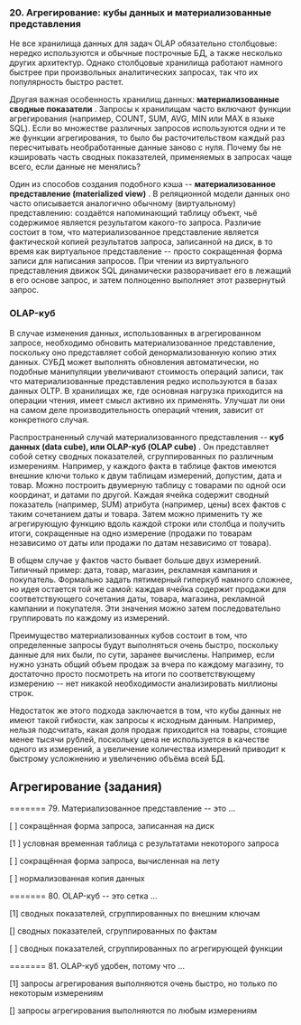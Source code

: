 ### 20. Агрегирование: кубы данных и материализованные представления

Не все хранилища данных для задач OLAP обязательно столбцовые: нередко используются и обычные построчные БД, а также несколько других архитектур. Однако столбцовые хранилища работают намного быстрее при произвольных аналитических запросах, так что их популярность быстро растет.

Другая важная особенность хранилищ данных:  **материализованные сводные показатели** . Запросы к хранилищам часто включают функции агрегирования (например, COUNT, SUM, AVG, MIN или MAX в языке SQL). Если во множестве различных запросов используются одни и те же функции агрегирования, то было бы расточительством каждый раз пересчитывать необработанные данные заново с нуля. Почему бы не кэшировать часть сводных показателей, применяемых в запросах чаще всего, если данные не менялись?

Один из способов создания подобного кэша --  **материализованное представление (materialized view)** . В реляционной модели данных оно часто описывается аналогично обычному (виртуальному) представлению: создаётся напоминающий таблицу объект, чьё содержимое является результатом какого-то запроса. Различие состоит в том, что материализованное представление является фактической копией результатов запроса, записанной на диск, в то время как виртуальное представление -- просто сокращенная форма записи для написания запросов. При чтении из виртуального представления движок SQL динамически разворачивает его в лежащий в его основе запрос, и затем полноценно выполняет этот развернутый запрос.


### OLAP-куб

В случае изменения данных, использованных в агрегированном запросе, необходимо обновить материализованное представление, поскольку оно представляет собой денормализованную копию этих данных. СУБД может выполнять обновления автоматически, но подобные манипуляции увеличивают стоимость операций записи, так что материализованные представления редко используются в базах данных OLTP. В хранилищах же, где основная нагрузка приходится на операции чтения, имеет смысл активно их применять. Улучшат ли они на самом деле производительность операций чтения, зависит от конкретного случая.

Распространенный случай материализованного представления --  **куб данных (data cube), или OLAP-куб (OLAP cube)** . Он представляет собой сетку сводных показателей, сгруппированных по различным измерениям. Например, у каждого факта в таблице фактов имеются внешние ключи только к двум таблицам измерений, допустим, дата и товар. Можно построить двумерную таблицу с товарами по одной оси координат, и датами по другой. Каждая ячейка содержит сводный показатель (например, SUM) атрибута (например, цены) всех фактов с таким сочетанием даты и товара. Затем можно применить ту же агрегирующую функцию вдоль каждой строки или столбца и получить итоги, сокращенные на одно измерение (продажи по товарам независимо от даты или продажи по датам независимо от товара).


В общем случае у фактов часто бывает больше двух измерений. Типичный пример: дата, товар, магазин, рекламная кампания и покупатель. Формально задать пятимерный гиперкуб намного сложнее, но идея остается той же самой: каждая ячейка содержит продажи для соответствующего сочетания даты, товара, магазина, рекламной кампании и покупателя. Эти значения можно затем последовательно группировать по каждому из измерений.

Преимущество материализованных кубов состоит в том, что определенные запросы будут выполняться очень быстро, поскольку данные для них были, по сути, заранее вычислены. Например, если нужно узнать общий объем продаж за вчера по каждому магазину, то достаточно просто посмотреть на итоги по соответствующему измерению -- нет никакой необходимости анализировать миллионы строк.

Недостаток же этого подхода заключается в том, что кубы данных не имеют такой гибкости, как запросы к исходным данным. Например, нельзя подсчитать, какая доля продаж приходится на товары, стоящие менее тысячи рублей, поскольку цена не используется в качестве одного из измерений, а увеличение количества измерений приводит к быстрому усложнению и увеличению объёма всей БД.


## Агрегирование (задания)

======= 79. Материализованное представление -- это ...

[ ] сокращённая форма запроса, записанная на диск

[1 ] условная временная таблица с результатами некоторого запроса

[ ] сокращённая форма запроса, вычисленная на лету

[ ] нормализованная копия данных

======= 80. OLAP-куб -- это сетка ...

[1] сводных показателей, сгруппированных по внешним ключам

[] сводных показателей, сгруппированных по фактам

[ ] сводных показателей, сгруппированных по агрегирующей функции

======= 81. OLAP-куб удобен, потому что ...

[1] запросы агрегирования выполняются очень быстро, но только по некоторым измерениям

[] запросы агрегирования выполняются по любым измерениям
